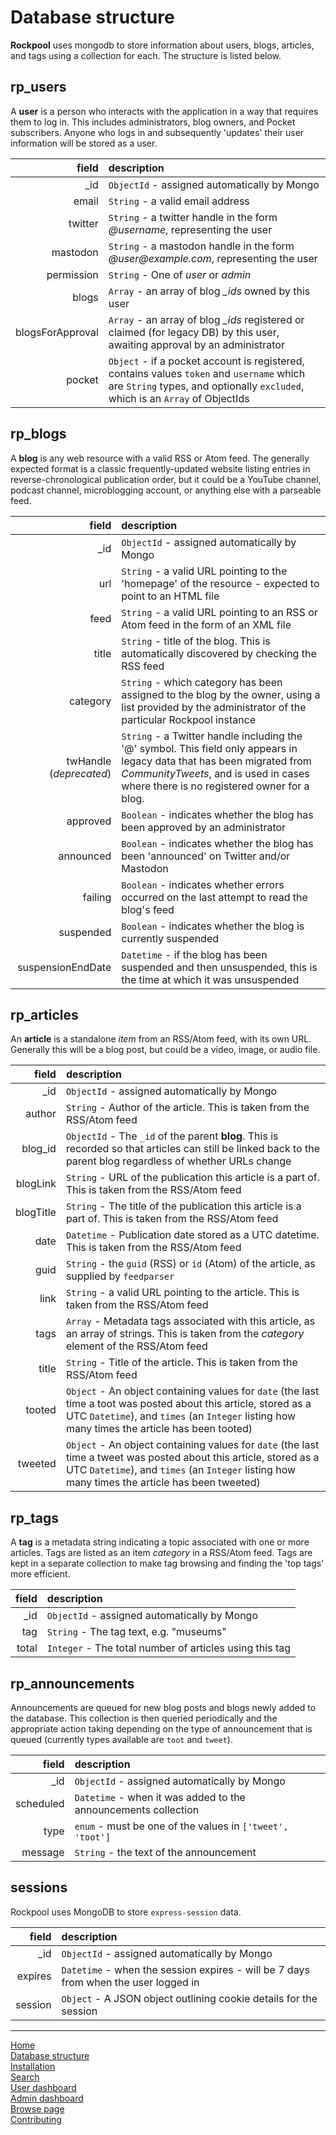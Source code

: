 # Database structure

**Rockpool** uses mongodb to store information about users, blogs, articles, and tags using a collection for each. The structure is listed below.

## rp_users

A **user** is a person who interacts with the application in a way that requires them to log in. This includes administrators, blog owners, and Pocket subscribers. Anyone who logs in and subsequently 'updates' their user information will be stored as a user.

| field | description   |
| ---:  |   :---        |
| _id   | `ObjectId` - assigned automatically by Mongo   |
| email | `String` - a valid email address |
| twitter | `String` - a twitter handle in the form _@username_, representing the user |
| mastodon | `String` - a mastodon handle in the form _@user@example.com_, representing the user |
| permission | `String` - One of _user_ or _admin_ |
| blogs | `Array` - an array of blog _\_ids_ owned by this user |
| blogsForApproval | `Array` - an array of blog _\_ids_ registered or claimed (for legacy DB) by this user, awaiting approval by an administrator |
| pocket | `Object` - if a pocket account is registered, contains values `token` and `username` which are `String` types, and optionally `excluded`, which is an `Array` of ObjectIds|

## rp_blogs

A **blog** is any web resource with a valid RSS or Atom feed. The generally expected format is a classic frequently-updated website listing entries in reverse-chronological publication order, but it could be a YouTube channel, podcast channel, microblogging account, or anything else with a parseable feed.

| field | description   |
| ---:  |   :---        |
| _id   | `ObjectId` - assigned automatically by Mongo   |
| url   | `String` - a valid URL pointing to the 'homepage' of the resource - expected to point to an HTML file |
| feed  | `String` - a valid URL pointing to an RSS or Atom feed in the form of an XML file |
| title | `String` - title of the blog. This is automatically discovered by checking the RSS feed |
| category | `String` - which category has been assigned to the blog by the owner, using a list provided by the administrator of the particular Rockpool instance |
| twHandle (_deprecated_) | `String` - a Twitter handle including the '@' symbol. This field only appears in legacy data that has been migrated from _CommunityTweets_, and is used in cases where there is no registered owner for a blog. |
| approved | `Boolean` - indicates whether the blog has been approved by an administrator |
| announced | `Boolean` - indicates whether the blog has been 'announced' on Twitter and/or Mastodon |
| failing | `Boolean` - indicates whether errors occurred on the last attempt to read the blog's feed |
| suspended | `Boolean` - indicates whether the blog is currently suspended |
| suspensionEndDate | `Datetime` - if the blog has been suspended and then unsuspended, this is the time at which it was unsuspended |

## rp_articles

An **article** is a standalone _item_ from an RSS/Atom feed, with its own URL. Generally this will be a blog post, but could be a video, image, or audio file.

| field | description   |
| ---:  |   :---        |
| _id   | `ObjectId` - assigned automatically by Mongo   |
| author  | `String` -  Author of the article. This is taken from the RSS/Atom feed |
| blog_id  | `ObjectId` - The `_id` of the parent **blog**. This is recorded so that articles can still be linked back to the parent blog regardless of whether URLs change |
| blogLink  | `String` - URL of the publication this article is a part of. This is taken from the RSS/Atom feed |
| blogTitle  | `String` - The title of the publication this article is a part of. This is taken from the RSS/Atom feed |
| date  | `Datetime` - Publication date stored as a UTC datetime. This is taken from the RSS/Atom feed |
| guid | `String` - the `guid` (RSS) or `id` (Atom) of the article, as supplied by `feedparser` |
| link  | `String` - a valid URL pointing to the article. This is taken from the RSS/Atom feed |
| tags  | `Array` - Metadata tags associated with this article, as an array of strings. This is taken from the _category_ element of the RSS/Atom feed |
| title  | `String` - Title of the article. This is taken from the RSS/Atom feed |
| tooted | `Object` - An object containing values for `date` (the last time a toot was posted about this article, stored as a UTC `Datetime`), and `times` (an `Integer` listing how many times the article has been tooted) |
| tweeted  | `Object` - An object containing values for `date` (the last time a tweet was posted about this article, stored as a UTC `Datetime`), and `times` (an `Integer` listing how many times the article has been tweeted) |

## rp_tags

A **tag** is a metadata string indicating a topic associated with one or more articles. Tags are listed as an item _category_ in a RSS/Atom feed. Tags are kept in a separate collection to make tag browsing and finding the 'top tags' more efficient.

| field | description   |
| ---:  |   :---        |
| _id   | `ObjectId` - assigned automatically by Mongo   |
| tag  | `String` - The tag text, e.g. "museums" |
| total  | `Integer` - The total number of articles using this tag |

## rp_announcements

Announcements are queued for new blog posts and blogs newly added to the database. This collection is then queried periodically and the appropriate action taking depending on the type of announcement that is queued (currently types available are `toot` and `tweet`).

| field | description   |
| ---:  |   :---        |
| _id   | `ObjectId` - assigned automatically by Mongo   |
| scheduled | `Datetime` - when it was added to the announcements collection |
| type  | `enum` - must be one of the values in `['tweet', 'toot']` |
| message | `String` - the text of the announcement |

## sessions

Rockpool uses MongoDB to store `express-session` data.

| field | description   |
| ---:  |   :---        |
| _id   | `ObjectId` - assigned automatically by Mongo   |
| expires | `Datetime` - when the session expires - will be 7 days from when the user logged in |
| session | `Object` - A JSON object outlining cookie details for the session |

---
[Home](/README.md)  
[Database structure](database.md)  
[Installation](installation.md)  
[Search](search.md)  
[User dashboard](dashboard.md)  
[Admin dashboard](admin.md)  
[Browse page](browse.md)  
[Contributing](docs/contributing.md)  